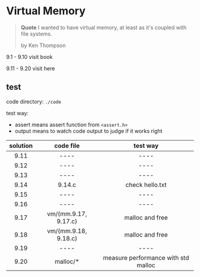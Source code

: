 # Virtual Memory

> **Quote**
> I wanted to have virtual memory, at least as it's coupled with file systems.
>
> by Ken Thompson


9.1 - 9.10 visit book

9.11 - 9.20 visit here

## test

code directory: `./code`

test way:
- assert means assert function from `<assert.h>`
- output means to watch code output to judge if it works right

|solution|code file|test way|
|:------:|:-------:|:------:|
|9.11|----|----|
|9.12|----|----|
|9.13|----|----|
|9.14|9.14.c|check hello.txt|
|9.15|----|----|
|9.16|----|----|
|9.17|vm/(mm.9.17, 9.17.c)|malloc and free|
|9.18|vm/(mm.9.18, 9.18.c)|malloc and free|
|9.19|----|----|
|9.20|malloc/*|measure performance with std malloc|

